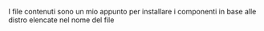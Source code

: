 I file contenuti sono un mio appunto per installare i componenti in base alle distro elencate nel nome del file
